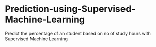 # Prediction-using-Supervised-Machine-Learning
Predict the percentage of an student based on no of study hours with Supervised Machine Learning
